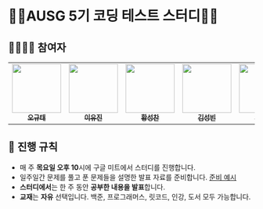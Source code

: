 # 👨‍💻AUSG 5기 코딩 테스트 스터디👩‍💻
## 👨‍👩‍👧‍👦 참여자

<table>
  <tr>
    <td align="center"><a href="https://github.com/RustShark"><img src="https://avatars.githubusercontent.com/u/58954057?v=4" width="100px;" alt=""/><br /><sub><b>오규태</b></sub></a></td>
    <td align="center"><a href="https://github.com/nanaeu"><img src="https://avatars.githubusercontent.com/u/55730357?v=4" width="100px;" alt=""/><br /><sub><b>이유진</b></sub></a></td>
      <td align="center"><a href="https://github.com/plzprayme"><img src="https://avatars.githubusercontent.com/u/34934883?s=96&v=4" width="100px;" alt=""/><br /><sub><b>황성찬</b></sub></a></td>   
      <td align="center"><a href="https://github.com/seongbin9786"><img src="https://avatars.githubusercontent.com/u/28754907?v=4" width="100px;" alt=""/><br /><sub><b>김성빈</b></sub></a></td>
      <td align="center"><a href="https://github.com/rdd9223"><img src="https://avatars.githubusercontent.com/u/46023074?v=4" width="100px;" alt=""/><br /><sub><b>강영우</b></sub></a></td>
      <td align="center"><a href="https://github.com/wjdrbs96"><img src="https://avatars.githubusercontent.com/u/45676906?v=4" width="100px;" alt=""/><br /><sub><b>최정균</b></sub></a></td>
      <td align="center"><a href="https://github.com/cheongha"><img src="https://avatars.githubusercontent.com/u/51499782?v=4" width="100px;" alt=""/><br /><sub><b>성청하</b></sub></a></td>
    <td align="center"><a href="https://github.com/gineepark"><img src="https://avatars.githubusercontent.com/u/60264957?v=4" width="100px;" alt=""/><br /><sub><b>박진희</b></sub></a></td>
    <td align="center"><a href="https://github.com/umi0410"><img src="https://avatars.githubusercontent.com/u/33250725?v=4" width="100px;" alt=""/><br /><sub><b>박진수</b></sub></a></td>
  </tr>
</table>



## 📢 진행 규칙 
* 매 주 **목요일 오후 10**시에 구글 미트에서 스터디를 진행합니다.
* 일주일간 문제를 풀고 푼 문제들을 설명한 발표 자료를 준비합니다. [준비 예시](https://github.com/AUSG/coding-test-study-seanson2/tree/master/week2/%EC%84%B1%EC%B0%AC)
* **스터디에서**는 한 주 동안 **공부한 내용을 발표**합니다.
* **교재**는 **자유** 선택입니다.  백준, 프로그래머스, 릿코드, 인강, 도서 모두 가능합니다.
